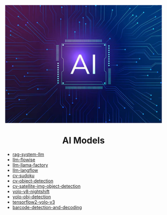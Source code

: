 <div align="center">
  <img alt="ai models" src="https://github.com/monate615/portfolio/blob/main/images/peakpx.jpg" align="center">
  <h1 align="center">AI Models</h1>
</div>

- [rag-system-llm](https://github.com/monate615/rag-system-llm)
- [llm-flowise](https://github.com/monate615/llm-flowise)
- [llm-llama-factory](https://github.com/monate615/llm-llama-factory)
- [llm-langflow](https://github.com/monate615/llm-langflow)
- [cv-sudoku](https://github.com/monate615/cv-sudoku)
- [cv-object-detection](https://github.com/monate615/cv-obj-detection)
- [cv-satellite-img-object-detection](https://github.com/monate615/cv-satellite-img-obj-detection)
- [yolo-v8-nightshift](https://github.com/monate615/yolo-v8-nightshift)
- [yolo-obj-detection](https://github.com/monate615/yolo-obj-detection)
- [tensorflow2-yolo-v3](https://github.com/monate615/tensorflow2-yolo-v3)
- [barcode-detection-and-decoding](https://github.com/monate615/barcode-detection-and-decoding)
